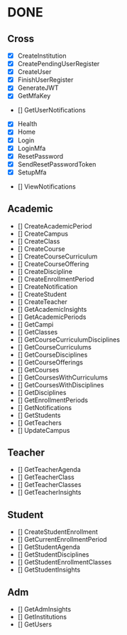 # DONE

## Cross
- [X] CreateInstitution
- [X] CreatePendingUserRegister
- [X] CreateUser
- [X] FinishUserRegister
- [X] GenerateJWT
- [X] GetMfaKey
- [] GetUserNotifications
- [X] Health
- [X] Home
- [X] Login
- [X] LoginMfa
- [X] ResetPassword
- [X] SendResetPasswordToken
- [X] SetupMfa
- [] ViewNotifications

## Academic
- [] CreateAcademicPeriod
- [] CreateCampus
- [] CreateClass
- [] CreateCourse
- [] CreateCourseCurriculum
- [] CreateCourseOffering
- [] CreateDiscipline
- [] CreateEnrollmentPeriod
- [] CreateNotification
- [] CreateStudent
- [] CreateTeacher
- [] GetAcademicInsights
- [] GetAcademicPeriods
- [] GetCampi
- [] GetClasses
- [] GetCourseCurriculumDisciplines
- [] GetCourseCurriculums
- [] GetCourseDisciplines
- [] GetCourseOfferings
- [] GetCourses
- [] GetCoursesWithCurriculums
- [] GetCoursesWithDisciplines
- [] GetDisciplines
- [] GetEnrollmentPeriods
- [] GetNotifications
- [] GetStudents
- [] GetTeachers
- [] UpdateCampus

## Teacher

- [] GetTeacherAgenda
- [] GetTeacherClass
- [] GetTeacherClasses
- [] GetTeacherInsights

## Student

- [] CreateStudentEnrollment
- [] GetCurrentEnrollmentPeriod
- [] GetStudentAgenda
- [] GetStudentDisciplines
- [] GetStudentEnrollmentClasses
- [] GetStudentInsights

## Adm
- [] GetAdmInsights
- [] GetInstitutions
- [] GetUsers
